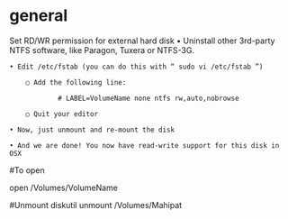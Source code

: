 # general

Set RD/WR permission for external hard disk
	• Uninstall other 3rd-party NTFS software, like Paragon, Tuxera or NTFS-3G.
	
	• Edit /etc/fstab (you can do this with “ sudo vi /etc/fstab ”)
	
		○ Add the following line:
		
    			# LABEL=VolumeName none ntfs rw,auto,nobrowse
			
		○ Quit your editor
		
	• Now, just unmount and re-mount the disk
	
	• And we are done! You now have read-write support for this disk in OSX
	

#To open 

open /Volumes/VolumeName

#Unmount
diskutil unmount /Volumes/Mahipat
